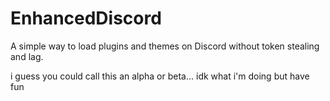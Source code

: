 # EnhancedDiscord
A simple way to load plugins and themes on Discord without token stealing and lag.

i guess you could call this an alpha or beta... idk what i'm doing but have fun
